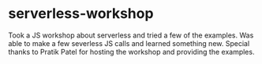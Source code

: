 # serverless-workshop
Took a JS workshop about serverless and tried a few of the examples. Was able to make a few severless JS calls and learned something new. Special thanks to Pratik Patel for hosting the workshop and providing the examples.